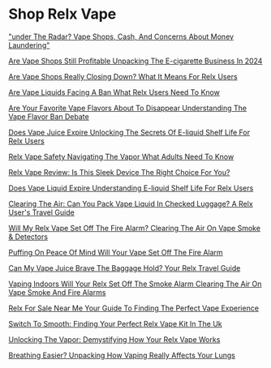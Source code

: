 <h1>Shop Relx Vape</h1><p><a href="post/under-the-radar?-vape-shops,-cash,-and-concerns-about-money-laundering.md">"under The Radar? Vape Shops, Cash, And Concerns About Money Laundering"</a></p><p><a href="post/are-vape-shops-still-profitable-unpacking-the-e-cigarette-business-in-2024.md">Are Vape Shops Still Profitable Unpacking The E-cigarette Business In 2024</a></p><p><a href="post/are-vape-shops-really-closing-down?-what-it-means-for-relx-users.md">Are Vape Shops Really Closing Down? What It Means For Relx Users</a></p><p><a href="post/are-vape-liquids-facing-a-ban-what-relx-users-need-to-know.md">Are Vape Liquids Facing A Ban What Relx Users Need To Know</a></p><p><a href="post/are-your-favorite-vape-flavors-about-to-disappear-understanding-the-vape-flavor-ban-debate.md">Are Your Favorite Vape Flavors About To Disappear Understanding The Vape Flavor Ban Debate</a></p><p><a href="post/does-vape-juice-expire-unlocking-the-secrets-of-e-liquid-shelf-life-for-relx-users.md">Does Vape Juice Expire Unlocking The Secrets Of E-liquid Shelf Life For Relx Users</a></p><p><a href="post/relx-vape-safety-navigating-the-vapor-what-adults-need-to-know.md">Relx Vape Safety Navigating The Vapor What Adults Need To Know</a></p><p><a href="post/relx-vape-review:-is-this-sleek-device-the-right-choice-for-you?.md">Relx Vape Review: Is This Sleek Device The Right Choice For You?</a></p><p><a href="post/does-vape-liquid-expire-understanding-e-liquid-shelf-life-for-relx-users.md">Does Vape Liquid Expire Understanding E-liquid Shelf Life For Relx Users</a></p><p><a href="post/clearing-the-air:-can-you-pack-vape-liquid-in-checked-luggage?-a-relx-user's-travel-guide.md">Clearing The Air: Can You Pack Vape Liquid In Checked Luggage? A Relx User's Travel Guide</a></p><p><a href="post/will-my-relx-vape-set-off-the-fire-alarm?-clearing-the-air-on-vape-smoke-&-detectors.md">Will My Relx Vape Set Off The Fire Alarm? Clearing The Air On Vape Smoke & Detectors</a></p><p><a href="post/puffing-on-peace-of-mind-will-your-vape-set-off-the-fire-alarm.md">Puffing On Peace Of Mind Will Your Vape Set Off The Fire Alarm</a></p><p><a href="post/can-my-vape-juice-brave-the-baggage-hold?-your-relx-travel-guide.md">Can My Vape Juice Brave The Baggage Hold? Your Relx Travel Guide</a></p><p><a href="post/vaping-indoors-will-your-relx-set-off-the-smoke-alarm-clearing-the-air-on-vape-smoke-and-fire-alarms.md">Vaping Indoors Will Your Relx Set Off The Smoke Alarm Clearing The Air On Vape Smoke And Fire Alarms</a></p><p><a href="post/relx-for-sale-near-me-your-guide-to-finding-the-perfect-vape-experience.md">Relx For Sale Near Me Your Guide To Finding The Perfect Vape Experience</a></p><p><a href="post/switch-to-smooth:-finding-your-perfect-relx-vape-kit-in-the-uk.md">Switch To Smooth: Finding Your Perfect Relx Vape Kit In The Uk</a></p><p><a href="post/unlocking-the-vapor:-demystifying-how-your-relx-vape-works.md">Unlocking The Vapor: Demystifying How Your Relx Vape Works</a></p><p><a href="post/breathing-easier?-unpacking-how-vaping-really-affects-your-lungs.md">Breathing Easier? Unpacking How Vaping Really Affects Your Lungs</a></p>